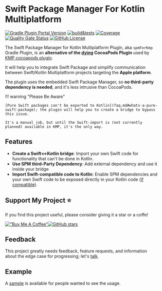 # Swift Package Manager For Kotlin Multiplatform

[![Gradle Plugin Portal Version](https://img.shields.io/gradle-plugin-portal/v/io.github.frankois944.spmForKmp)](https://plugins.gradle.org/plugin/io.github.frankois944.spmForKmp)
[![build&tests](https://github.com/frankois944/spm4Kmp/actions/workflows/pre-merge.yaml/badge.svg)](https://github.com/frankois944/spm4Kmp/actions/workflows/pre-merge.yaml)
[![Coverage](https://sonarcloud.io/api/project_badges/measure?project=frankois944_spm4Kmp&metric=coverage)](https://sonarcloud.io/summary/new_code?id=frankois944_spm4Kmp)
[![Quality Gate Status](https://sonarcloud.io/api/project_badges/measure?project=frankois944_spm4Kmp&metric=alert_status)](https://sonarcloud.io/summary/new_code?id=frankois944_spm4Kmp)
[![GitHub License](https://img.shields.io/github/license/frankois944/spm4kmp)](https://github.com/frankois944/spm4Kmp/blob/main/LICENSE)

The Swift Package Manager for Kotlin Multiplatform Plugin, aka `spmForKmp` Gradle Plugin, is an **alternative of the [dying](https://blog.cocoapods.org/CocoaPods-Specs-Repo/) CocoaPods Plugin** used by [KMP cocoapods plugin](https://kotlinlang.org/docs/native-cocoapods.html#set-up-an-environment-to-work-with-cocoapods).

It will help you to integrate Swift Package and simplify communication between Swift/Kotlin Multiplatform projects targeting the **Apple platform**.

The plugin uses the embedded Swift Package Manager, so **no third-party dependency is needed**, and it's less intrusive than CocoaPods.

!!! warning "Please Be Aware"

    [Pure Swift packages can't be exported to Kotlin](faq.md#whats-a-pure-swift-package); the plugin will help you to create a bridge to bypass this issue.

    It's a manual job, but until the Swift-import is (not currently planned) available in KMP, it's the only way.


## Features

- **Create a Swift<->Kotlin bridge**: Import your own Swift code for functionality that can't be done in Kotlin.
- **Use SPM third-Party Dependency**: Add external dependency and use it inside your bridge
- **Import Swift-compatible code to Kotlin**: Enable SPM dependencies and your own Swift code to be exposed directly in your Kotlin code ([if compatible](faq.md#when-exporting-a-product-i-have-only-swift_typedefs-or-swift_-available-in-my-kotlin-code)).


## Support My Project ⭐️

If you find this project useful, please consider giving it a star or a coffe!

[!["Buy Me A Coffee"](https://www.buymeacoffee.com/assets/img/custom_images/orange_img.png)](https://www.buymeacoffee.com/frankois944)[![GitHub stars](https://img.shields.io/github/stars/frankois944/spm4Kmp?style=social)](https://github.com/frankois944/spm4Kmp)


## Feedback

This project greatly needs feedback, feature requests, and information about the edge case for progressing; let's [talk](https://github.com/frankois944/spm4Kmp/discussions).

## Example

A [sample](https://github.com/frankois944/spm4Kmp/tree/main/example) is available for people wanted to see the usage.
